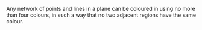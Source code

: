 Any network of points and lines in a plane can be coloured in using no
more than four colours, in such a way that no two adjacent regions have
the same colour.
